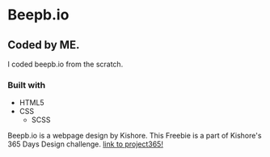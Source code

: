 # Beepb.io

## Coded by ME.

I coded beepb.io from the scratch.

### Built with

- HTML5
- CSS
  - SCSS

Beepb.io is a webpage design by Kishore. This Freebie is a part of Kishore's 365 Days Design challenge.
[link to project365!](https://project365.design)
